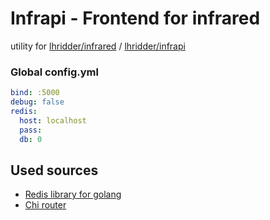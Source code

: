 # Infrapi - Frontend for infrared

utility for [lhridder/infrared](https://github.com/lhridder/infrared) / [lhridder/infrapi](https://github.com/lhridder/infrapi)

### Global config.yml
```yaml
bind: :5000
debug: false
redis:
  host: localhost
  pass:
  db: 0
```

## Used sources
- [Redis library for golang](https://github.com/go-redis/redis/v8)
- [Chi router](https://github.com/go-chi/chi)